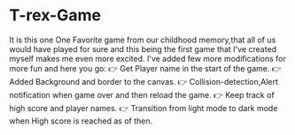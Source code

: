 # T-rex-Game
It is this one One Favorite game from our childhood memory,that all of us would have played for sure and this being the first game that I've created myself makes me even more excited.
I've added few more modifications for more fun and here you go:
👉 Get Player name in the start of the game.
👉 Added Background and border to the canvas.
👉 Collision-detection,Alert notification when game over and then reload the game.
👉 Keep track of high score and player names.
👉 Transition from light mode to dark mode when High score is reached as of then.
